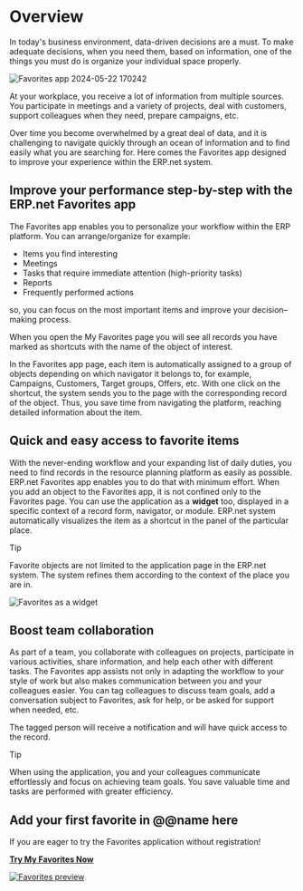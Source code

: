 # Overview

In today's business environment, data-driven decisions are a must. 
To make adequate decisions, when you need them, based on information, one of the things you must do is organize your individual space properly.  

![Favorites app 2024-05-22 170242](https://github.com/lhadzhieva/info/assets/169468131/a1f38a83-4678-4f8c-96a4-97a2d4b9900e)

At your workplace, you receive a lot of information from multiple sources. 
You participate in meetings and a variety of projects, deal with customers, support colleagues when they need, prepare campaigns, etc.  

Over time you become overwhelmed by a great deal of data, and it is challenging to navigate quickly through an ocean of information and to find easily what you are searching for. 
Here comes the Favorites app designed to improve your experience within the ERP.net system.  

## Improve your performance step-by-step with the ERP.net Favorites app

The Favorites app enables you to personalize your workflow within the ERP platform. You can arrange/organize for example:  

* Items you find interesting
* Meetings
* Tasks that require immediate attention (high-priority tasks)
* Reports
* Frequently performed actions

so, you can focus on the most important items and improve your decision–making process.  

When you open the My Favorites page you will see all records you have marked as shortcuts with the name of the object of interest.  

In the Favorites app page, each item is automatically assigned to a group of objects depending on which navigator it belongs to, for example, Campaigns, Customers, Target groups, Offers, etc. 
With one click on the shortcut, the system sends you to the page with the corresponding record of the object. Thus, you save time from navigating the platform, reaching detailed information about the item.  

## Quick and easy access to favorite items

With the never-ending workflow and your expanding list of daily duties, you need to find records in the resource planning platform as easily as possible. 
ERP.net Favorites app enables you to do that with minimum effort. 
When you add an object to the Favorites app, it is not confined only to the Favorites page. 
You can use the application as a **widget** too, displayed in a specific context of a record form, navigator, or module. 
ERP.net system automatically visualizes the item as a shortcut in the panel of the particular place.  

> [!Tip]  
> Favorite objects are not limited to the application page in the ERP.net system. 
> The system refines them according to the context of the place you are in.  

![Favorites as a widget](https://github.com/lhadzhieva/info/assets/169468131/335e5169-60ba-4b70-a37b-9cbf7af92c2e)

## Boost team collaboration

As part of a team, you collaborate with colleagues on projects, participate in various activities, share information, and help each other with different tasks. 
The Favorites app assists not only in adapting the workflow to your style of work but also makes communication between you and your colleagues easier. 
You can tag colleagues to discuss team goals, add a conversation subject to Favorites, ask for help, or be asked for support when needed, etc.  

The tagged person will receive a notification and will have quick access to the record.  

> [!Tip]
> When using the application, you and your colleagues communicate effortlessly and focus on achieving team goals. 
> You save valuable time and tasks are performed with greater efficiency.  

## Add your first favorite in @@name here

If you are eager to try the Favorites application without registration!  

**[Try My Favorites Now](https://testdb.my.erp.net/cl/favorites)**

[![Favorites preview](https://github.com/lhadzhieva/info/assets/169468131/e85fe7a3-b2bb-43a8-8c07-6b78c67992b3)](https://testdb.my.erp.net/cl/favorites)  
